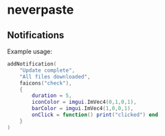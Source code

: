 # neverpaste

## Notifications

Example usage:

```lua
addNotification(
    "Update complete",
    "All files downloaded",
    faicons("check"),
    {
        duration = 5,
        iconColor = imgui.ImVec4(0,1,0,1),
        barColor = imgui.ImVec4(1,0,0,1),
        onClick = function() print("clicked") end
    }
)
```
